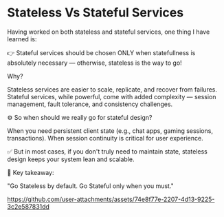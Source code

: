 # Stateless Vs Stateful Services

Having worked on both stateless and stateful services, one thing I have learned is:

👉 Stateful services should be chosen ONLY when statefullness is absolutely necessary — otherwise, stateless is the way to go!
 
Why?

Stateless services are easier to scale, replicate, and recover from failures.
Stateful services, while powerful, come with added complexity — session management, fault tolerance, and consistency challenges.
 
⚙️ So when should we really go for stateful design?

When you need persistent client state (e.g., chat apps, gaming sessions, transactions).
When session continuity is critical for user experience.

✅ But in most cases, if you don't truly need to maintain state, stateless design keeps your system lean and scalable.
 
🚀 Key takeaway:

"Go Stateless by default. Go Stateful only when you must."


https://github.com/user-attachments/assets/74e8f77e-2207-4d13-9225-3c2e587831dd

